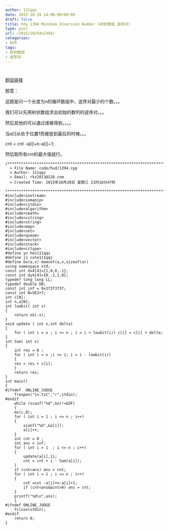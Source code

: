 ```yaml
---
author: 111qqz
date: 2015-10-28 14:00:00+00:00
draft: false
title: hdu 1394 Minimum Inversion Number (树状数组 逆序对)
type: post
url: /2015/10/hdu1394/
categories:
- ACM
tags:
- 树状数组
- 逆序对
---
```


# 


[题目链接](http://acm.hdu.edu.cn/showproblem.php?pid=1394)





题意：




这题是问一个长度为n的循环数组中，逆序对最少的个数。。。




我们可以先用树状数组求出初始的数列的逆序对。。。




然后其他的可以通过递推得到。。。。




当a[i]从处于位置1而被放到最后的时候。。。




cnt = cnt -a[i]+n-a[i]+1;




然后取所有cnt的最大值就行。





 

    
    /*************************************************************************
      > File Name: code/hud/1394.cpp
      > Author: 111qqz
      > Email: rkz2013@126.com 
      > Created Time: 2015年10月28日 星期三 21时16分47秒
     ************************************************************************/
    #include<iostream>
    #include<iomanip>
    #include<cstdio>
    #include<algorithm>
    #include<cmath>
    #include<cstring>
    #include<string>
    #include<map>
    #include<set>
    #include<queue>
    #include<vector>
    #include<stack>
    #include<cctype>
    #define yn hez111qqz
    #define j1 cute111qqz
    #define ms(a,x) memset(a,x,sizeof(a))
    using namespace std;
    const int dx4[4]={1,0,0,-1};
    const int dy4[4]={0,-1,1,0};
    typedef long long LL;
    typedef double DB;
    const int inf = 0x3f3f3f3f;
    const int N=5E3+7;
    int c[N];
    int n,a[N];
    int lowbit( int x)
    {
        return x&(-x);
    }
    void update ( int x,int delta)
    {
        for ( int i = x ; i <= n ; i = i + lowbit(i)) c[i] = c[i] + delta;
    }
    int Sum( int x)
    {
        int res = 0 ;
        for ( int i = x ;i >= 1; i = i - lowbit(i))
        {
    	res = res + c[i];
        }
        return res;
    }
    int main()
    {
    #ifndef  ONLINE_JUDGE 
        freopen("in.txt","r",stdin);
    #endif
        while (scanf("%d",&n)!=EOF)
        {
    	ms(c,0);
    	for ( int i = 1 ; i <= n ; i++)
    	{
    	    scanf("%d",&a[i]);
    	    a[i]++;
    	}
    	int cnt = 0 ;
    	int ans = inf;
    	for ( int i = 1  ; i <= n ; i++)
    	{
    	    update(a[i],1);
    	    cnt = cnt + i - Sum(a[i]);
    	}
    	if (cnt<ans) ans = cnt;
    	for ( int i = 1 ; i <= n ; i++)
    	{
    	    cnt =cnt -a[i]+n-a[i]+1;
    	    if (cnt<ans&&cnt>0) ans = cnt;
    	}
    	printf("%d\n",ans);
        }
    #ifndef ONLINE_JUDGE  
        fclose(stdin);
    #endif
        return 0;
    }
    



